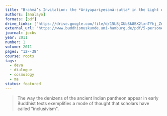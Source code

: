 ```yaml
---
title: "Brahmā’s Invitation: the *Ariyapariyesanā-sutta* in the Light of its *Madhyama-āgama* Parallel"
authors: [analayo]
formats: [pdf]
drive_links: ["https://drive.google.com/file/d/15LBjXUbSk8BX2lxnTYhj_ZeyMlUEpOfT/view?usp=drivesdk"]
external_url: "https://www.buddhismuskunde.uni-hamburg.de/pdf/5-personen/analayo/brahma-invitation.pdf"
journal: jocbs
year: 2011
number: 1
volume: 2011
pages: "12--38"
course: roots
tags:
  - deva
  - dialogue
  - cosmology
  - ma
status: featured
---
```


> The way the denizens of the ancient Indian pantheon appear in early Buddhist texts exemplifies a mode of thought that scholars have called "inclusivism".
